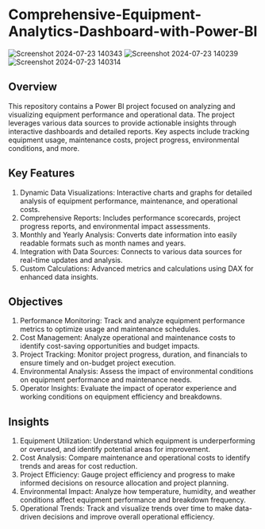 # Comprehensive-Equipment-Analytics-Dashboard-with-Power-BI

![Screenshot 2024-07-23 140343](https://github.com/user-attachments/assets/81d84aa5-b3ba-42bc-8a4f-29d3756a49ea)
![Screenshot 2024-07-23 140239](https://github.com/user-attachments/assets/2f5eaf3f-ab89-469b-a5e2-9999eeb33b95)
![Screenshot 2024-07-23 140314](https://github.com/user-attachments/assets/b7847d82-9571-40fe-a1eb-0ba63c628bf3)

## Overview
This repository contains a Power BI project focused on analyzing and visualizing equipment performance and operational data. The project leverages various data sources to provide actionable insights through interactive dashboards and detailed reports. Key aspects include tracking equipment usage, maintenance costs, project progress, environmental conditions, and more.

## Key Features
1. Dynamic Data Visualizations: Interactive charts and graphs for detailed analysis of equipment performance, maintenance, and operational costs.
2. Comprehensive Reports: Includes performance scorecards, project progress reports, and environmental impact assessments.
3. Monthly and Yearly Analysis: Converts date information into easily readable formats such as month names and years.
4. Integration with Data Sources: Connects to various data sources for real-time updates and analysis.
5. Custom Calculations: Advanced metrics and calculations using DAX for enhanced data insights.

## Objectives
1. Performance Monitoring: Track and analyze equipment performance metrics to optimize usage and maintenance schedules.
2. Cost Management: Analyze operational and maintenance costs to identify cost-saving opportunities and budget impacts.
3. Project Tracking: Monitor project progress, duration, and financials to ensure timely and on-budget project execution.
4. Environmental Analysis: Assess the impact of environmental conditions on equipment performance and maintenance needs.
5. Operator Insights: Evaluate the impact of operator experience and working conditions on equipment efficiency and breakdowns.

## Insights
1. Equipment Utilization: Understand which equipment is underperforming or overused, and identify potential areas for improvement.
2. Cost Analysis: Compare maintenance and operational costs to identify trends and areas for cost reduction.
3. Project Efficiency: Gauge project efficiency and progress to make informed decisions on resource allocation and project planning.
4. Environmental Impact: Analyze how temperature, humidity, and weather conditions affect equipment performance and breakdown frequency.
5. Operational Trends: Track and visualize trends over time to make data-driven decisions and improve overall operational efficiency.
